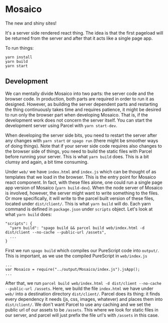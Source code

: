 # Mosaico

The new and shiny sites!

It's a server side rendered react thing. The idea is that the first pageload will be returned from the server and after that it acts like a single page app.

To run things:
```
yarn install
yarn build
yarn start
```

## Development

We can mentally divide Mosaico into two parts: the server code and the browser code. In production, both parts are required in order to run it as designed. However, as building the server dependent parts and restarting the thing continuously takes time and requires patience, it might be desired to run only the browser part when developing Mosaico. That is, if the development work does not concern the server itself. You can start the development server using Parcel with `yarn start-dev`.

When developing the server side bits, you need to restart the server after any changes with `yarn start` or `spago run` (there might be smoother ways of doing things). Note that if your server side code requires also changes to the browser side of things, you need to build the static files with Parcel before running your server. This is what `yarn build` does. This is a bit clumsy and again, a bit time consuming.

Under `web/` we have `index.html` and `index.js` which can be thought of as templates that we load in the browser. This is the entry point for Mosaico react component. In fact, with these files alone, one could run a single page app version of Mosaico (`yarn build-dev`). When the node server of Mosaico is involved, however, the server might want to write something to the files. Or more specifically, it will write to the parcel built version of these files, located under `dist/client/`. This is what `yarn build` will do. Each yarn command is defined in `package.json` under `scripts` object. Let's look at what `yarn build` does:

```
"scripts": {
  "yarn build": "spago build && parcel build web/index.html -d dist/client --no-cache --public-url /assets",
  ...
}
```

First we run `spago build` which compiles our PureScript code into `output/`. This is important, as we use the compiled PureScript in `web/index.js`

```
...
var Mosaico = require("../output/Mosaico/index.js").jsApp();
...

```

After that, we run `parcel build web/index.html -d dist/client --no-cache --public-url /assets`. Here, we build the file `index.html` we have under `web/` into a destination directory `dist/client/`. Parcel does its thing: it finds every dependency it needs (js, css, images, whatever) and places them into `dist/client/`. We don't want Parcel to use any caching and we set the public url of our assets to be `/assets`. This where we look for static files in our server, and parcel will just prefix the file url's with `/assets` in this case.
